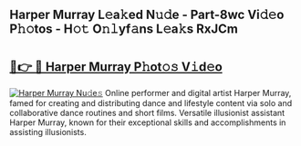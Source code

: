 ## Harper Murray L𝚎a𝚔ed N𝚞𝚍e - Part-8wc Vi𝚍𝚎o P𝚑𝚘tos - H𝚘𝚝 O𝚗𝚕yf𝚊ns L𝚎a𝚔s RxJCm

# <h2><a href="http://kf1n55l.oniu.top/?m=Harper+Murray">🔗👉 🔴 Harper Murray P𝚑ot𝚘𝚜 V𝚒d𝚎o</a></h2>

[![Harper Murray Nu𝚍e𝚜](https://i.imgur.com/0qMVB7G.gif)](http://kf1n55l.oniu.top/?m=Harper+Murray)
Online performer and digital artist Harper Murray, famed for creating and distributing dance and lifestyle content via solo and collaborative dance routines and short films. Versatile illusionist assistant Harper Murray, known for their exceptional skills and accomplishments in assisting illusionists.  
